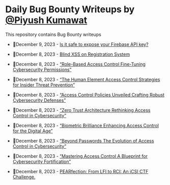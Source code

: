 # Daily Bug Bounty Writeups by [@Piyush Kumawat](https://twitter.com/piyush_supiy) 
This repository contains Bug Bounty writeups

<!-- BLOG-POST-LIST:START -->
 - 💯December 9, 2023 - [Is it safe to expose your Firebase API key?](https://infosecwriteups.com/is-it-safe-to-expose-your-firebase-api-key-bf2a318c0f29?source=rss------bug_bounty-5) 

 - 💯December 8, 2023 - [Blind XSS on Registration System](https://medium.com/@aurelioyudistira/blind-xss-on-registration-system-410eb0b98109?source=rss------bug_bounty-5) 

 - 💯December 8, 2023 - [“Role-Based Access Control Fine-Tuning Cybersecurity Permissions”](https://medium.com/@Land2Cyber/role-based-access-control-fine-tuning-cybersecurity-permissions-f422509299c0?source=rss------bug_bounty-5) 

 - 💯December 8, 2023 - [“The Human Element Access Control Strategies for Insider Threat Prevention”](https://medium.com/@Land2Cyber/the-human-element-access-control-strategies-for-insider-threat-prevention-1f3e52e929ac?source=rss------bug_bounty-5) 

 - 💯December 8, 2023 - [“Access Control Policies Unveiled Crafting Robust Cybersecurity Defenses”](https://medium.com/@Land2Cyber/access-control-policies-unveiled-crafting-robust-cybersecurity-defenses-970ba8c7fced?source=rss------bug_bounty-5) 

 - 💯December 8, 2023 - [“Zero Trust Architecture Rethinking Access Control in Cybersecurity”](https://medium.com/@Land2Cyber/zero-trust-architecture-rethinking-access-control-in-cybersecurity-adda5ce15367?source=rss------bug_bounty-5) 

 - 💯December 8, 2023 - [“Biometric Brilliance Enhancing Access Control for the Digital Age”](https://medium.com/@Land2Cyber/biometric-brilliance-enhancing-access-control-for-the-digital-age-5e9c2a33ca38?source=rss------bug_bounty-5) 

 - 💯December 8, 2023 - [“Beyond Passwords The Evolution of Access Control in Cybersecurity”](https://medium.com/@Land2Cyber/beyond-passwords-the-evolution-of-access-control-in-cybersecurity-71954fadfdaf?source=rss------bug_bounty-5) 

 - 💯December 8, 2023 - [“Mastering Access Control A Blueprint for Cybersecurity Fortification”](https://medium.com/@Land2Cyber/mastering-access-control-a-blueprint-for-cybersecurity-fortification-8cc7cd8d9291?source=rss------bug_bounty-5) 

 - 💯December 8, 2023 - [PEARfection: From LFI to RCI: An iCSI CTF Challenge.](https://medium.com/@josh.beck2006/pearfection-from-lfi-to-rci-an-icsi-ctf-challenge-4ecfb77a60c4?source=rss------bug_bounty-5) 
<!-- BLOG-POST-LIST:END -->
